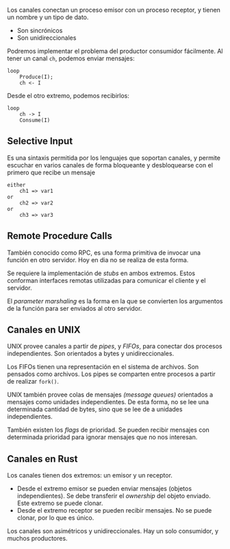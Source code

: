 Los canales conectan un proceso emisor con un proceso receptor, y tienen un nombre y un tipo de dato.

- Son sincrónicos
- Son unidireccionales

Podremos implementar el problema del productor consumidor fácilmente. Al tener un canal `ch`, podemos enviar mensajes:

```
loop
	Produce(I);
	ch <- I
```

Desde el otro extremo, podemos recibirlos:

```
loop
	ch -> I
	Consume(I)
```

## Selective Input

Es una sintaxis permitida por los lenguajes que soportan canales, y permite escuchar en varios canales de forma bloqueante y desbloquearse con el primero que recibe un mensaje

```
either
	ch1 => var1
or
	ch2 => var2
or
	ch3 => var3
```

## Remote Procedure Calls

También conocido como RPC, es una forma primitiva de invocar una función en otro servidor. Hoy en dia no se realiza de esta forma.

Se requiere la implementación de *stubs* en ambos extremos. Estos conforman interfaces remotas utilizadas para comunicar el cliente y el servidor.

El *parameter marshaling* es la forma en la que se convierten los argumentos de la función para ser enviados al otro servidor.

## Canales en UNIX

UNIX provee canales a partir de *pipes*, y *FIFOs*, para conectar dos procesos independientes. Son orientados a bytes y unidireccionales.

Los FIFOs tienen una representación en el sistema de archivos. Son pensados como archivos. Los pipes se comparten entre procesos a partir de realizar `fork()`.

UNIX también provee colas de mensajes *(message queues)* orientados a mensajes como unidades independientes. De esta forma, no se lee una determinada cantidad de bytes, sino que se lee de a unidades independientes.

También existen los *flags* de prioridad. Se pueden recibir mensajes con determinada prioridad para ignorar mensajes que no nos interesan.

## Canales en Rust

Los canales tienen dos extremos: un emisor y un receptor.

- Desde el extremo emisor se pueden enviar mensajes (objetos independientes). Se debe transferir el *ownership* del objeto enviado. Este extremo se puede clonar.
- Desde el extremo receptor se pueden recibir mensajes. No se puede clonar, por lo que es único.

Los canales son asimétricos y unidireccionales. Hay un solo consumidor, y muchos productores.
